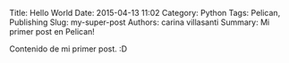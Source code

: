 Title: Hello World
Date: 2015-04-13 11:02
Category: Python
Tags: Pelican, Publishing
Slug: my-super-post
Authors: carina villasanti
Summary: Mi primer post en Pelican!

Contenido de mi primer post. :D